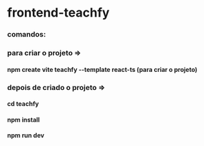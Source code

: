 # frontend-teachfy

### comandos:
### para criar o projeto =>
#### npm create vite teachfy --template react-ts (para criar o projeto)
### depois de criado o projeto =>
#### cd teachfy 
#### npm install 
#### npm run dev